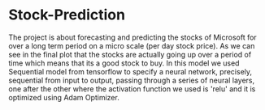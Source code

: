 # Stock-Prediction
The project is about forecasting and predicting the stocks of Microsoft for over a long term period on a micro scale (per day stock price). As we can see in the final plot that the stocks are actually going up over a period of time which means that its a good stock to buy.
In this model we used Sequential model from tensorflow to specify a neural network, precisely, sequential from input to output, passing through a series of neural layers, one after the other where the activation function we used is 'relu' and it is optimized using Adam Optimizer.
